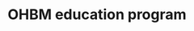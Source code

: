 ---
title: "OHBM education program"
project_id: 
conference_id: ""
presenters:
   - peter_bandettini
summary: "OHBM education program, Brighton, UK"
file: /assets/presentations/
filename: 
layout: presentation
---